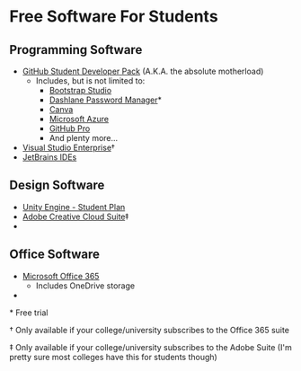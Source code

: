# Free Software For Students

## Programming Software
* [GitHub Student Developer Pack](https://education.github.com/pack) (A.K.A. the absolute motherload)
    * Includes, but is not limited to:
        * [Bootstrap Studio](https://bootstrapstudio.io/)
        * [Dashlane Password Manager](https://www.dashlane.com/)*
        * [Canva](https://www.canva.com/)
        * [Microsoft Azure](https://azure.microsoft.com/en-us/)
        * [GitHub Pro](https://education.github.com/students)
        * And plenty more...
* [Visual Studio Enterprise](https://visualstudio.microsoft.com/students/)&dagger;
* [JetBrains IDEs](https://www.jetbrains.com/shop/eform/students)


## Design Software
* [Unity Engine - Student Plan](https://unity.com/products/unity-student)
* [Adobe Creative Cloud Suite](https://www.adobe.com/creativecloud.html)&Dagger;
* 

## Office Software
* [Microsoft Office 365](https://www.microsoft.com/en-us/microsoft-365/academic/compare-office-365-education-plans?activetab=tab%3Aprimaryr1)
    * Includes OneDrive storage
* 


\* Free trial

&dagger; Only available if your college/university subscribes to the Office 365 suite

&Dagger; Only available if your college/university subscribes to the Adobe Suite (I'm pretty sure most colleges have this for students though)
